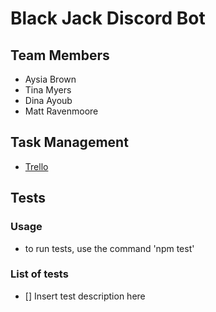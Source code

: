 # Black Jack Discord Bot

## Team Members

* Aysia Brown
* Tina Myers
* Dina Ayoub
* Matt Ravenmoore

## Task Management
* [Trello](https://trello.com/b/bgJWAadZ/blackjack)

## Tests

### Usage

* to run tests, use the command 'npm test'

### List of tests

* [] Insert test description here



